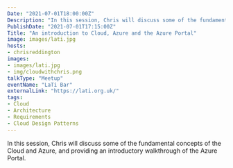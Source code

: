 ```yaml
---
Date: "2021-07-01T18:00:00Z"
Description: "In this session, Chris will discuss some of the fundamental concepts of the Cloud and Azure, and providing an introductory walkthrough of the Azure Portal."
PublishDate: "2021-07-01T17:15:00Z"
Title: "An introduction to Cloud, Azure and the Azure Portal"
image: images/lati.jpg
hosts:
- chrisreddington
images:
- images/lati.jpg
- img/cloudwithchris.png
talkType: "Meetup"
eventName: "LaTi Bar"
externalLink: "https://lati.org.uk/"
tags:
- Cloud
- Architecture
- Requirements
- Cloud Design Patterns
---
```

In this session, Chris will discuss some of the fundamental concepts of the Cloud and Azure, and providing an introductory walkthrough of the Azure Portal.
